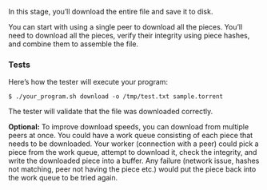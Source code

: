 In this stage, you’ll download the entire file and save it to disk.

You can start with using a single peer to download all the pieces. You’ll need to download all the pieces, verify their integrity using piece hashes, and combine them to assemble the file.

### Tests

Here’s how the tester will execute your program:

```
$ ./your_program.sh download -o /tmp/test.txt sample.torrent
```

The tester will validate that the file was downloaded correctly.

**Optional:** To improve download speeds, you can download from multiple peers at once. You could have a work queue consisting of each piece that needs to be downloaded. Your worker (connection with a peer) could pick a piece from the work queue, attempt to download it, check the integrity, and write the downloaded piece into a buffer. Any failure (network issue, hashes not matching, peer not having the piece etc.) would put the piece back into the work queue to be tried again.